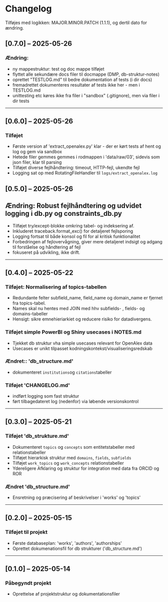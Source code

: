 # Changelog

Tilføjes med logikken: MAJOR.MINOR.PATCH (1.1.1), og dertil dato for ændring. 


## [0.7.0] – 2025-05-26

### Ændring:
- ny mappestruktur: test og doc mappe tilføjet
- flyttet alle sekundære docs filer til docmappe (DMP, db-struktur-notes)
- oprettet "TESTLOG.md" til bedre dokumentation af tests (i dir docs)
- fremadrettet dokumenteres resultater af tests ikke her - men i TESTLOG.md
- unittesting etc køres ikke fra filer i "sandbox" (.gitignore), men via filer i dir tests


---

## [0.6.0] – 2025-05-26


### Tilføjet
- Første version af 'extract_openalex.py' klar - der er kørt tests af hent og log og gem via sandbox
- Hetede filer gemmes gemmes i rodmappen i 'data/raw/03', sidevis som json filer, klar til parsing
- Tilføjet diverse fejlhåndtering: timeout, HTTP-fejl, ukendte fejl
- Logging sat op med RotatingFileHandler til `logs/extract_openalex.log`


## [0.5.0] – 2025-05-26

## Ændring: Robust fejlhåndtering og udvidet logging i db.py og constraints_db.py

- Tilføjet try/except-blokke omkring tabel- og indeksering af.
- Inkluderet traceback.format_exc() for detaljeret fejlsporing
- Logging fortsat til både konsol og fil for al kritisk funktionalitet
- Forbedringen af fejlovervågning, giver mere detaljeret indsigt og adgang til forståelse og håndtering af fejl
- fokuseret på udvikling, ikke drift.


---


## [0.4.0] – 2025-05-22

### Tilføjet: Normalisering af topics-tabellen
 - Redundante felter subfield_name, field_name og domain_name er fjernet fra topics-tabel. 
 - Names skal nu hentes med JOIN med hhv subfields- , fields- og domains-tabeller
 - Hensigt: sikre emnehieriarkiet og reducere risiko for datadivergens.


### Tilføjet simple PowerBI og Shiny usecases i NOTES.md
- Tjekket db struktur vha simple usecases relevant for OpenAlex data
- Usecases er unikt tilpasset kodningskontekst/visualiseringsredskab

### Ændret:: 'db_structure.md'
- dokumenteret `institutions`og `citations`tabeller

### Tilføjet 'CHANGELOG.md'
- indført logging som fast struktur
- ført tilbagedateret log (nedenfor) via løbende versionskontrol

---

## [0.3.0] – 2025-05-21

### Tilføjet 'db_strukture.md'
- Dokumenteret `topics` og `concepts` som entitetstabeller med relationstabeller
- Tilføjet hierarkisk struktur med `domains`, `fields`, `subfields`
- Tilføjet `work_topics` og `work_concepts` relationstabeller
- Ydereligere Afklaring og struktur for integration med data fra ORCID og ROR

### Ændret 'db_structure.md'
- Ensretning og præcisering af beskrivelser i 'works' og 'topics'

---

## [0.2.0] – 2025-05-15

### Tilføjet til projekt
- Første databaseplan: 'works', 'authors', 'authorships'
- Oprettet dokumenationsfil for db strukturer ('db_structure.md')


---

## [0.1.0] – 2025-05-14

### Påbegyndt projekt
- Oprettelse af projektstruktur og dokumentationsfiler
